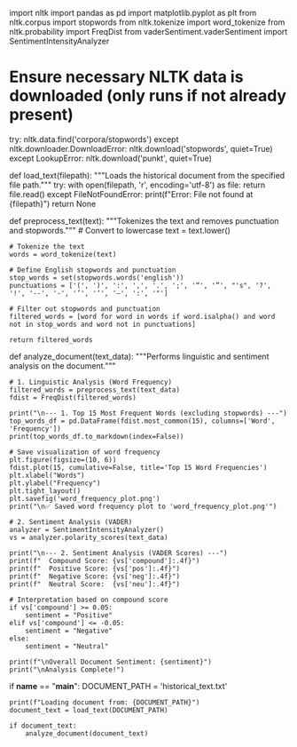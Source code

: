 import nltk
import pandas as pd
import matplotlib.pyplot as plt
from nltk.corpus import stopwords
from nltk.tokenize import word_tokenize
from nltk.probability import FreqDist
from vaderSentiment.vaderSentiment import SentimentIntensityAnalyzer

# Ensure necessary NLTK data is downloaded (only runs if not already present)
try:
    nltk.data.find('corpora/stopwords')
except nltk.downloader.DownloadError:
    nltk.download('stopwords', quiet=True)
except LookupError:
    nltk.download('punkt', quiet=True)


def load_text(filepath):
    """Loads the historical document from the specified file path."""
    try:
        with open(filepath, 'r', encoding='utf-8') as file:
            return file.read()
    except FileNotFoundError:
        print(f"Error: File not found at {filepath}")
        return None

def preprocess_text(text):
    """Tokenizes the text and removes punctuation and stopwords."""
    # Convert to lowercase
    text = text.lower()
    
    # Tokenize the text
    words = word_tokenize(text)
    
    # Define English stopwords and punctuation
    stop_words = set(stopwords.words('english'))
    punctuations = ['(', ')', ':', ',', '.', ';', '“', '”', "'s", '?', '!', '--', '-', '’', '‘', '—', ':', '"']
    
    # Filter out stopwords and punctuation
    filtered_words = [word for word in words if word.isalpha() and word not in stop_words and word not in punctuations]
    
    return filtered_words

def analyze_document(text_data):
    """Performs linguistic and sentiment analysis on the document."""
    
    # 1. Linguistic Analysis (Word Frequency)
    filtered_words = preprocess_text(text_data)
    fdist = FreqDist(filtered_words)
    
    print("\n--- 1. Top 15 Most Frequent Words (excluding stopwords) ---")
    top_words_df = pd.DataFrame(fdist.most_common(15), columns=['Word', 'Frequency'])
    print(top_words_df.to_markdown(index=False))

    # Save visualization of word frequency
    plt.figure(figsize=(10, 6))
    fdist.plot(15, cumulative=False, title='Top 15 Word Frequencies')
    plt.xlabel("Words")
    plt.ylabel("Frequency")
    plt.tight_layout()
    plt.savefig('word_frequency_plot.png')
    print("\n✅ Saved word frequency plot to 'word_frequency_plot.png'")

    # 2. Sentiment Analysis (VADER)
    analyzer = SentimentIntensityAnalyzer()
    vs = analyzer.polarity_scores(text_data)
    
    print("\n--- 2. Sentiment Analysis (VADER Scores) ---")
    print(f"  Compound Score: {vs['compound']:.4f}")
    print(f"  Positive Score: {vs['pos']:.4f}")
    print(f"  Negative Score: {vs['neg']:.4f}")
    print(f"  Neutral Score:  {vs['neu']:.4f}")

    # Interpretation based on compound score
    if vs['compound'] >= 0.05:
        sentiment = "Positive"
    elif vs['compound'] <= -0.05:
        sentiment = "Negative"
    else:
        sentiment = "Neutral"

    print(f"\nOverall Document Sentiment: {sentiment}")
    print("\nAnalysis Complete!")


if __name__ == "__main__":
    DOCUMENT_PATH = 'historical_text.txt'
    
    print(f"Loading document from: {DOCUMENT_PATH}")
    document_text = load_text(DOCUMENT_PATH)
    
    if document_text:
        analyze_document(document_text)

